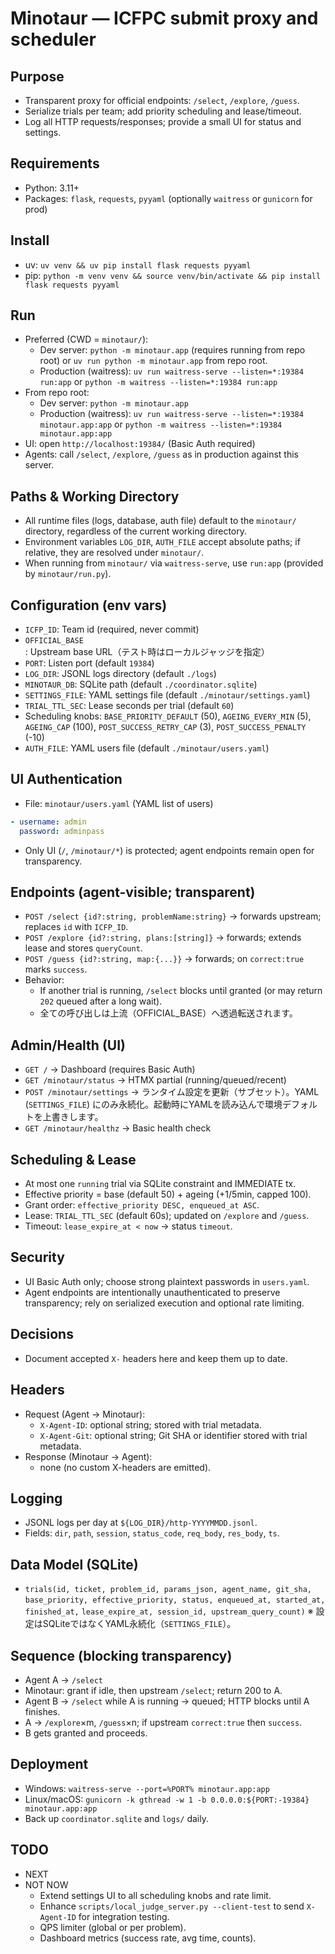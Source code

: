 # Minotaur — ICFPC submit proxy and scheduler

## Purpose
- Transparent proxy for official endpoints: `/select`, `/explore`, `/guess`.
- Serialize trials per team; add priority scheduling and lease/timeout.
- Log all HTTP requests/responses; provide a small UI for status and settings.

## Requirements
- Python: 3.11+
- Packages: `flask`, `requests`, `pyyaml` (optionally `waitress` or `gunicorn` for prod)

## Install
- uv: `uv venv && uv pip install flask requests pyyaml`
- pip: `python -m venv venv && source venv/bin/activate && pip install flask requests pyyaml`

## Run
- Preferred (CWD = `minotaur/`):
  - Dev server: `python -m minotaur.app` (requires running from repo root) or `uv run python -m minotaur.app` from repo root.
  - Production (waitress): `uv run waitress-serve --listen=*:19384 run:app` or `python -m waitress --listen=*:19384 run:app`
- From repo root:
  - Dev server: `python -m minotaur.app`
  - Production (waitress): `uv run waitress-serve --listen=*:19384 minotaur.app:app` or `python -m waitress --listen=*:19384 minotaur.app:app`
- UI: open `http://localhost:19384/` (Basic Auth required)
- Agents: call `/select`, `/explore`, `/guess` as in production against this server.

## Paths & Working Directory
- All runtime files (logs, database, auth file) default to the `minotaur/` directory, regardless of the current working directory.
- Environment variables `LOG_DIR`, `AUTH_FILE` accept absolute paths; if relative, they are resolved under `minotaur/`.
- When running from `minotaur/` via `waitress-serve`, use `run:app` (provided by `minotaur/run.py`).

## Configuration (env vars)
- `ICFP_ID`: Team id (required, never commit)
- `OFFICIAL_BASE`: Upstream base URL（テスト時はローカルジャッジを指定）
- `PORT`: Listen port (default `19384`)
- `LOG_DIR`: JSONL logs directory (default `./logs`)
- `MINOTAUR_DB`: SQLite path (default `./coordinator.sqlite`)
- `SETTINGS_FILE`: YAML settings file (default `./minotaur/settings.yaml`)
- `TRIAL_TTL_SEC`: Lease seconds per trial (default `60`)
- Scheduling knobs: `BASE_PRIORITY_DEFAULT` (50), `AGEING_EVERY_MIN` (5), `AGEING_CAP` (100),
  `POST_SUCCESS_RETRY_CAP` (3), `POST_SUCCESS_PENALTY` (-10)
- `AUTH_FILE`: YAML users file (default `./minotaur/users.yaml`)

## UI Authentication
- File: `minotaur/users.yaml` (YAML list of users)

```yaml
- username: admin
  password: adminpass
```

- Only UI (`/`, `/minotaur/*`) is protected; agent endpoints remain open for transparency.

## Endpoints (agent-visible; transparent)
- `POST /select {id?:string, problemName:string}` → forwards upstream; replaces `id` with `ICFP_ID`.
- `POST /explore {id?:string, plans:[string]}` → forwards; extends lease and stores `queryCount`.
- `POST /guess {id?:string, map:{...}}` → forwards; on `correct:true` marks `success`.
- Behavior:
  - If another trial is running, `/select` blocks until granted (or may return `202` queued after a long wait).
  - 全ての呼び出しは上流（OFFICIAL_BASE）へ透過転送されます。

## Admin/Health (UI)
- `GET /` → Dashboard (requires Basic Auth)
- `GET /minotaur/status` → HTMX partial (running/queued/recent)
- `POST /minotaur/settings` → ランタイム設定を更新（サブセット）。YAML (`SETTINGS_FILE`) にのみ永続化。起動時にYAMLを読み込んで環境デフォルトを上書きします。
- `GET /minotaur/healthz` → Basic health check

## Scheduling & Lease
- At most one `running` trial via SQLite constraint and IMMEDIATE tx.
- Effective priority = base (default 50) + ageing (+1/5min, capped 100).
- Grant order: `effective_priority DESC, enqueued_at ASC`.
- Lease: `TRIAL_TTL_SEC` (default 60s); updated on `/explore` and `/guess`.
- Timeout: `lease_expire_at < now` → status `timeout`.

## Security
- UI Basic Auth only; choose strong plaintext passwords in `users.yaml`.
- Agent endpoints are intentionally unauthenticated to preserve transparency; rely on serialized execution and optional rate limiting.

## Decisions
- Document accepted `X-` headers here and keep them up to date.

## Headers
- Request (Agent → Minotaur):
  - `X-Agent-ID`: optional string; stored with trial metadata.
  - `X-Agent-Git`: optional string; Git SHA or identifier stored with trial metadata.
- Response (Minotaur → Agent):
  - none (no custom X-headers are emitted).

## Logging
- JSONL logs per day at `${LOG_DIR}/http-YYYYMMDD.jsonl`.
- Fields: `dir`, `path`, `session`, `status_code`, `req_body`, `res_body`, `ts`.

## Data Model (SQLite)
- `trials(id, ticket, problem_id, params_json, agent_name, git_sha,`
  `base_priority, effective_priority, status, enqueued_at, started_at, finished_at,`
  `lease_expire_at, session_id, upstream_query_count)`
  ※ 設定はSQLiteではなくYAML永続化（`SETTINGS_FILE`）。

## Sequence (blocking transparency)
- Agent A → `/select`
- Minotaur: grant if idle, then upstream `/select`; return 200 to A.
- Agent B → `/select` while A is running → queued; HTTP blocks until A finishes.
- A → `/explore`×m, `/guess`×n; if upstream `correct:true` then `success`.
- B gets granted and proceeds.

## Deployment
- Windows: `waitress-serve --port=%PORT% minotaur.app:app`
- Linux/macOS: `gunicorn -k gthread -w 1 -b 0.0.0.0:${PORT:-19384} minotaur.app:app`
- Back up `coordinator.sqlite` and `logs/` daily.

## TODO
- NEXT
- NOT NOW
  - Extend settings UI to all scheduling knobs and rate limit.
  - Enhance `scripts/local_judge_server.py --client-test` to send `X-Agent-ID` for integration testing.
  - QPS limiter (global or per problem).
  - Dashboard metrics (success rate, avg time, counts).
